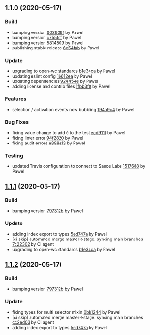 <a name="1.1.0"></a>
## 1.1.0 (2020-05-17)

### Build

* bumping version [602808f](https://github.com/anypoint-web-components/anypoint-selector/commit/602808fdbeb4a76aa93031715f2b99daed3d6c20) by Pawel
* bumping version [c755fcf](https://github.com/anypoint-web-components/anypoint-selector/commit/c755fcf42a84addd57d4fbe53ecb4ac70219e116) by Pawel
* bumping version [5814509](https://github.com/anypoint-web-components/anypoint-selector/commit/5814509b129b705efcf56f466513221817c5c5e3) by Pawel
* publishing stable release [6e54fab](https://github.com/anypoint-web-components/anypoint-selector/commit/6e54fabe905dba83f3fc71e5e230a50ce56ff90c) by Pawel


### Update

* upgrading to open-wc standards [b1e34ca](https://github.com/anypoint-web-components/anypoint-selector/commit/b1e34ca533b10e677bc78ae51aba66b13451a48d) by Pawel
* updating eslint config [16612ea](https://github.com/anypoint-web-components/anypoint-selector/commit/16612eaf6207b0ca9ae30f9d0355d787368d172f) by Pawel
* updating dependencies [924454e](https://github.com/anypoint-web-components/anypoint-selector/commit/924454e211e0b84d7ba7bcd4427f5965a2c11c38) by Pawel
* adding license and contrib files [1fbb3f0](https://github.com/anypoint-web-components/anypoint-selector/commit/1fbb3f0b80e09dbd4d4542fbb31b3fa68d20c2a2) by Pawel


### Features

* selection / activation events now bubbling [194b9c4](https://github.com/anypoint-web-components/anypoint-selector/commit/194b9c48b9912808c41cd7565c2842f8e28c4dce) by Pawel


### Bug Fixes

* fixing value change to add `0` to the test [ecd9111](https://github.com/anypoint-web-components/anypoint-selector/commit/ecd911129923724d7ae0697e609276fc47a69c2b) by Pawel
* fixing linter error [94f2820](https://github.com/anypoint-web-components/anypoint-selector/commit/94f2820129bfde70d1095e1eec7096eb70644f1f) by Pawel
* fixing audit errors [e898e13](https://github.com/anypoint-web-components/anypoint-selector/commit/e898e137516cea7d3e52b664e2c3b09c9bdaeeb1) by Pawel


### Testing

* updated Travis configuration to connect to Sauce Labs [1517688](https://github.com/anypoint-web-components/anypoint-selector/commit/1517688a3a55bb49d8e8f1a1ab61860c19361df2) by Pawel


<a name="1.1.1"></a>
## [1.1.1](https://github.com/anypoint-web-components/anypoint-selector/compare/1.0.3...1.1.1) (2020-05-17)

### Build

* bumping version [797312b](https://github.com/anypoint-web-components/anypoint-selector/commit/797312bc04092a6cd312b87628478ebb3f3819d4) by Pawel


### Update

* adding index export to types [5ed747a](https://github.com/anypoint-web-components/anypoint-selector/commit/5ed747a9865f9790893ef79f7ee4f817e037a718) by Pawel
* [ci skip] automated merge master->stage. syncing main branches [7c22302](https://github.com/anypoint-web-components/anypoint-selector/commit/7c223021f18c0bea71acf94ecc4c630f703b7528) by Ci agent
* upgrading to open-wc standards [b1e34ca](https://github.com/anypoint-web-components/anypoint-selector/commit/b1e34ca533b10e677bc78ae51aba66b13451a48d) by Pawel


<a name="1.1.2"></a>
## [1.1.2](https://github.com/anypoint-web-components/anypoint-selector/compare/1.1.0...1.1.2) (2020-05-17)

### Build

* bumping version [797312b](https://github.com/anypoint-web-components/anypoint-selector/commit/797312bc04092a6cd312b87628478ebb3f3819d4) by Pawel


### Update

* fixing types for multi selector mixin [0bb1244](https://github.com/anypoint-web-components/anypoint-selector/commit/0bb124429b5b03a6f938d3b00a43265ef9f49b39) by Pawel
* [ci skip] automated merge master->stage. syncing main branches [cc2ed03](https://github.com/anypoint-web-components/anypoint-selector/commit/cc2ed03a5160e4ee8590fd6763712f2b3becbecb) by Ci agent
* adding index export to types [5ed747a](https://github.com/anypoint-web-components/anypoint-selector/commit/5ed747a9865f9790893ef79f7ee4f817e037a718) by Pawel


